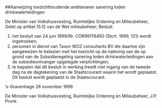 <meta http-equiv='Content-Type' content='text/html; charset=utf-8' />

##Aanwijzing toezichthoudende ambtenaren sanering loden drinkwaterleidingen

De Minister van Volkshuisvesting, Ruimtelijke Ordening en Milieubeheer,   
Gelet op artikel 15.15 van de Wet milieubeheer; 
Besluit:      
1.  het besluit van 24 juni 1999/Nr. COR99176450 (Stcrt. 1999, 121) wordt ingetrokken; 
2.  personen in dienst van Taxon WOZ consultants BV die daartoe zijn aangewezen te belasten met het toezicht op de naleving van de op grond van de Subsidieregeling sanering loden drinkwaterleidingen aan de subsidieontvanger opgelegde verplichtingen; 
3.  te bepalen dat dit besluit in werking treedt met ingang van de tweede dag na de dagtekening van de Staatscourant waarin het wordt geplaatst.      Dit besluit wordt geplaatst in de Staatscourant.    

’s-Gravenhage 
26 november 1999    

De 
Minister van Volkshuisvesting, Ruimtelijke Ordening en Milieubeheer, 
J.P. Pronk      
